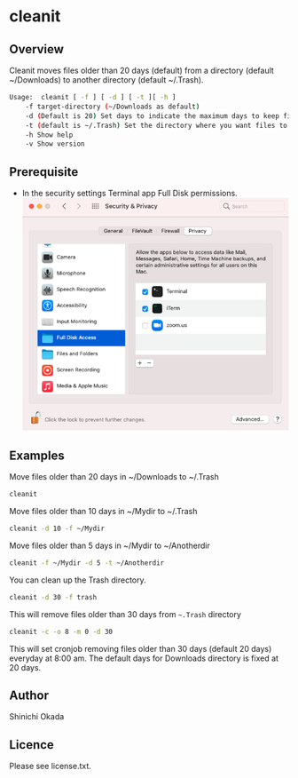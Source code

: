 # cleanit

## Overview

Cleanit moves files older than 20 days (default) from a directory (default ~/Downloads) to another directory (default ~/.Trash).

```sh
Usage:  cleanit [ -f ] [ -d ] [ -t ][ -h ]
    -f target-directory (~/Downloads as default) 
    -d (Default is 20) Set days to indicate the maximum days to keep files. 
    -t (default is ~/.Trash) Set the directory where you want files to move to. 
    -h Show help
    -v Show version
```

## Prerequisite

- In the security settings Terminal app Full Disk permissions. ![security](https://raw.githubusercontent.com/shinokada/cleanit/main/images/full-disk-access.png)


## Examples

Move files older than 20 days in ~/Downloads to ~/.Trash

```sh
cleanit
```

Move files older than 10 days in ~/Mydir to ~/.Trash

```sh
cleanit -d 10 -f ~/Mydir
```

Move files older than 5 days in ~/Mydir to ~/Anotherdir

```sh
cleanit -f ~/Mydir -d 5 -t ~/Anotherdir
```

You can clean up the Trash directory.

```sh
cleanit -d 30 -f trash
```

This will remove files older than 30 days from `~.Trash` directory

```sh
cleanit -c -o 8 -m 0 -d 30
```

This will set cronjob removing files older than 30 days (default 20 days) everyday at 8:00 am. The default days for Downloads directory is fixed at 20 days.

## Author

Shinichi Okada

## Licence

Please see license.txt.
